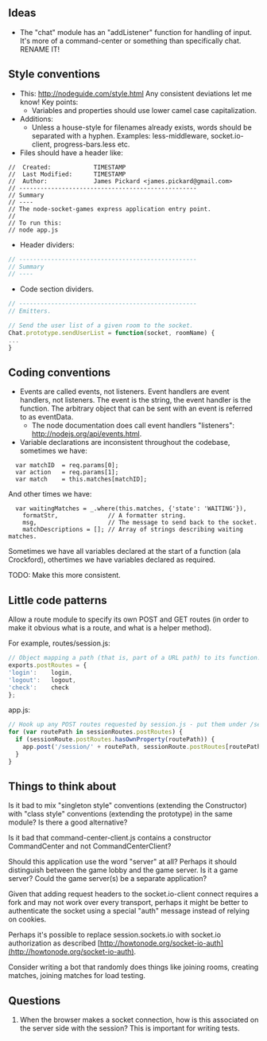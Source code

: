 Ideas
----
* The "chat" module has an "addListener" function for handling of input. It's
  more of a command-center or something than specifically chat.
  RENAME IT!

Style conventions
----
* This: http://nodeguide.com/style.html Any consistent deviations let me know! Key points:
   * Variables and properties should use lower camel case capitalization.
* Additions:
   * Unless a house-style for filenames already exists, words should be
     separated with a hyphen. Examples: less-middleware, socket.io-client,
     progress-bars.less etc.
* Files should have a header like:

```
//  Created:            TIMESTAMP
//  Last Modified:      TIMESTAMP
//  Author:             James Pickard <james.pickard@gmail.com>
// --------------------------------------------------
// Summary
// ----
// The node-socket-games express application entry point.
//
// To run this:
// node app.js
```

* Header dividers:

```javascript
// --------------------------------------------------
// Summary
// ----
```

* Code section dividers.

```javascript
// --------------------------------------------------
// Emitters.

// Send the user list of a given room to the socket.
Chat.prototype.sendUserList = function(socket, roomName) {
...
}
```

Coding conventions
----
* Events are called events, not listeners. Event handlers are event handlers,
  not listeners. The event is the string, the event handler is the function.
  The arbitrary object that can be sent with an event is referred to as
  eventData.
  * The node documentation does call event handlers "listeners":
    http://nodejs.org/api/events.html.
* Variable declarations are inconsistent throughout the codebase, sometimes we have:

```
  var matchID  = req.params[0];
  var action   = req.params[1];
  var match    = this.matches[matchID];
```

And other times we have:
```
  var waitingMatches = _.where(this.matches, {'state': 'WAITING'}),
    formatStr,              // A formatter string.
    msg,                    // The message to send back to the socket.
    matchDescriptions = []; // Array of strings describing waiting matches.
```

Sometimes we have all variables declared at the start of a function (ala Crockford), othertimes we have variables declared as required.

TODO: Make this more consistent.

Little code patterns
----
Allow a route module to specify its own POST and GET routes (in order to make it obvious what is a route, and what is a helper method).

For example, routes/session.js:
```javascript
// Object mapping a path (that is, part of a URL path) to its function.
exports.postRoutes = {
'login':    login,
'logout':   logout,
'check':    check
};
```

app.js:
```javascript
// Hook up any POST routes requested by session.js - put them under /session/routeName.
for (var routePath in sessionRoutes.postRoutes) {
  if (sessionRoute.postRoutes.hasOwnProperty(routePath)) {
    app.post('/session/' + routePath, sessionRoute.postRoutes[routePath]);
  }
}
```

Things to think about
----
Is it bad to mix "singleton style" conventions (extending the Constructor) with
"class style" conventions (extending the prototype) in the same module? Is
there a good alternative?

Is it bad that command-center-client.js contains a constructor CommandCenter and not CommandCenterClient?

Should this application use the word "server" at all? Perhaps it should
distinguish between the game lobby and the game server. Is it a game server?
Could the game server(s) be a separate application?

Given that adding request headers to the socket.io-client connect requires a fork and may not work over every transport, perhaps it might be better to authenticate the socket using a special "auth" message instead of relying on cookies.

Perhaps it's possible to replace session.sockets.io with socket.io authorization as described [http://howtonode.org/socket-io-auth](http://howtonode.org/socket-io-auth).

Consider writing a bot that randomly does things like joining rooms, creating matches, joining matches for load testing.

Questions
----
1. When the browser makes a socket connection, how is this associated on the server side with the session? This is important for writing tests.